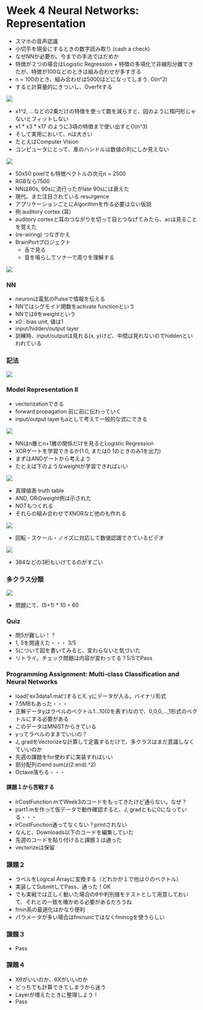 # Week 4 Neural Networks: Representation

* スマホの音声認識
* 小切手を現金にするときの数字読み取り (cash a check)
* なぜNNが必要か。今までの手法ではだめか
* 特徴が２つの場合はLogistic Regression + 特徴の多項化で非線形分離できたが、特徴が100などのときは組み合わせが多すぎる
* n = 100のとき、組み合わせは5000ほどになってしまう. O(n^2)
* すると計算量的にきついし、Overfitする

![](./motivations.png)

* x1^2, ...などの2乗だけの特徴を使って数を減らすと、図のように楕円形じゃないとフィットしない
* x1 * x3 * x17 のように3項の特徴まで使い出すとO(n^3)
* そして実用において、nは大きい
* たとえばComputer Vision
* コンピュータにとって、車のハンドルは数値の列にしか見えない

![](./cv.png)

* 50x50 pixelでも特徴ベクトルの次元n = 2500
* RGBなら7500
* NNは80s, 90sに流行ったがlate 90sには衰えた
* 現代、また注目されている resurgence
* アプリケーションごとにAlgorithmを作る必要はない仮説
* 例 auditory cortex (耳)
* auditory cortexと耳のつながりを切って目とつなげてみたら、acは見ることを覚えた
* (re-wiring) つなぎかえ
* BrainPortプロジェクト
	* 舌で見る
	* 音を鳴らしてソナーで周りを理解する

![](./one-algorithm.png)

### NN

* neuronは電気のPulseで情報を伝える
* NNではシグモイド関数をactivate functionという
* NNではθをweightという
* x0 : bias unit, 値は1
* input/hidden/output layer
* 訓練時、input/outputは見れる(x, y)けど、中間は見れないのでhiddenといわれている

### 記法

![](./notation.png)

### Model Representation II

* vectorizationできる
* forward propagation 前に前に伝わっていく
* input/output layerもaとして考えて一般的な式にできる

![](./forward-propagation.png)

* NNはn層とn+1層の関係だけを見るとLogistic Regression
* XORゲートを学習できるか(1 0, または0 1のときのみ1を出力)
* まずはANDゲートから考えよう
* たとえば下のようなweightが学習できればいい

![](./AND.png)

* 真理値表 truth table
* AND, ORのweight例は示された
* NOTもつくれる
* それらの組み合わせでXNORなど他のも作れる

![](./mix.png)

* 回転・スケール・ノイズに対応して数値認識できているビデオ

![](./video.png)

* 384などの3桁もいけてるのがすごい

### 多クラス分類

![](./one-vs-all.png)

* 問題にて、(5+1) * 10 = 60

### Quiz

* 問5が難しい！？
* 1, 5を間違えた・・・ 3/5
* 5について図を書いてみると、変わらないと気づいた
* リトライ。チェック問題は内容が変わってる？5/5でPass

### Programming Assignment: Multi-class Classification and Neural Networks

* load('ex3data1.mat')するとX, yにデータが入る。バイナリ形式
* 7.5MBもあった・・・
* 正解データyはラベルのベクトル1...10(0を表す)なので、0,0,0,...,1形式のベクトルにする必要がある
* このデータはMNISTからきている
* yってラベルのままでいいの？
* J, gradをVectorizeな計算して定義するだけで、多クラスはまだ意識しなくていいのか
* 先週の課題をfor使わずに実装すればいい
* 部分配列のend sum(z(2:end).^2)
* Octave落ちる・・・

#### 課題１から苦戦する

* lrCostFunction.mでWeek3のコードをもってきたけど通らない。なぜ？
* part1.mを作って仮データで動作確認すると、J, gradともに0になっている・・・
* lrCostFunction通ってなくない？printされない
* なんと、Downloads以下のコードを編集していた
* 先週のコードを貼り付けると課題１は通った
* vectorizeは保留

### 課題２
* ラベルをLogical Arrayに変換する（どれかが１で他は０のベクトル）
* 実装してSubmitしてPass、通った！OK
* でも実戦では正しく動いた場合のθや判別値をテストとして用意しておいて、それとの一致を確かめる必要があるだろうね
* fmin系の最適化はかなり便利
* パラメータが多い場合はfminuncではなくfmincgを使うらしい

### 課題３

* Pass

### 課題４
* Xθがいいのか、θXがいいのか
* どっちでも計算できてしまうから迷う
* Layerが増えたときに整理しよう！
* Pass